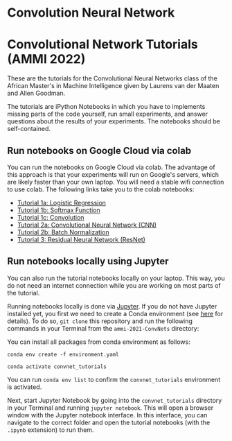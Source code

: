# Convolution Neural Network

# Convolutional Network Tutorials (AMMI 2022)

These are the tutorials for the Convolutional Neural Networks class of the African Master's in Machine Intelligence given by Laurens van der Maaten and Allen Goodman.

The tutorials are iPython Notebooks in which you have to implements missing parts of the code yourself, run small experiments, and answer questions about the results of your experiments. The notebooks should be self-contained.

## Run notebooks on Google Cloud via colab

You can run the notebooks on Google Cloud via colab. The advantage of this approach is that your experiments will run on Google's servers, which are likely faster than your own laptop. You will need a stable wifi connection to use colab. The following links take you to the colab notebooks:

* [Tutorial 1a: Logistic Regression](https://colab.research.google.com/github/lvdmaaten/convnet_tutorials/blob/master/1a_logistic_regression.ipynb)
* [Tutorial 1b: Softmax Function](https://colab.research.google.com/github/lvdmaaten/convnet_tutorials/blob/master/1b_softmax_function.ipynb)
* [Tutorial 1c: Convolution](https://colab.research.google.com/github/lvdmaaten/convnet_tutorials/blob/master/1c_convolution.ipynb)
* [Tutorial 2a: Convolutional Neural Network (CNN)](https://colab.research.google.com/github/lvdmaaten/convnet_tutorials/blob/master/2a_convolutional_neural_network.ipynb)
* [Tutorial 2b: Batch Normalization](https://colab.research.google.com/github/lvdmaaten/convnet_tutorials/blob/master/2b_batch_normalization.ipynb)
* [Tutorial 3: Residual Neural Network (ResNet)](https://colab.research.google.com/drive/1yro3IV9IQkXvAAL3NYcIh_DAHvfpcAXj?usp=sharing)

## Run notebooks locally using Jupyter

You can also run the tutorial notebooks locally on your laptop. This way, you do not need an internet connection while you are working on most parts of the tutorial.

Running notebooks locally is done via [Jupyter](https://jupyter.org/). If you do not have Jupyter installed yet, you first we need to create a Conda environment (see [here](https://docs.conda.io/projects/conda/en/latest/user-guide/tasks/manage-environments.html) for details). To do so, `git clone` this repository and run the following commands in your Terminal from the `ammi-2021-ConvNets` directory: 

You can install all packages from conda environment as follows:


```
conda env create -f environment.yaml

conda activate convnet_tutorials
```

You can run `conda env list` to confirm the `convnet_tutorials` environment is activated.

Next, start Jupyter Notebook by going into the `convnet_tutorials` directory in your Terminal and running `jupyter notebook`. This will open a browser window with the Jupyter notebook interface. In this interface, you can navigate to the correct folder and open the tutorial notebooks (with the `.ipynb` extension) to run them.
